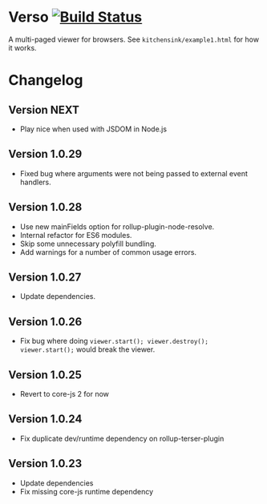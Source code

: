 # Verso [![Build Status](https://travis-ci.org/shopgun/verso-browser.svg?branch=develop)](https://travis-ci.org/shopgun/verso-browser)

A multi-paged viewer for browsers. See `kitchensink/example1.html` for how it works.

# Changelog
## Version NEXT
* Play nice when used with JSDOM in Node.js

## Version 1.0.29
* Fixed bug where arguments were not being passed to external event handlers.

## Version 1.0.28
* Use new mainFields option for rollup-plugin-node-resolve.
* Internal refactor for ES6 modules.
* Skip some unnecessary polyfill bundling.
* Add warnings for a number of common usage errors.

## Version 1.0.27
* Update dependencies.

## Version 1.0.26
* Fix bug where doing `viewer.start(); viewer.destroy(); viewer.start();` would break the viewer.

## Version 1.0.25
* Revert to core-js 2 for now

## Version 1.0.24
* Fix duplicate dev/runtime dependency on rollup-terser-plugin

## Version 1.0.23
* Update dependencies
* Fix missing core-js runtime dependency